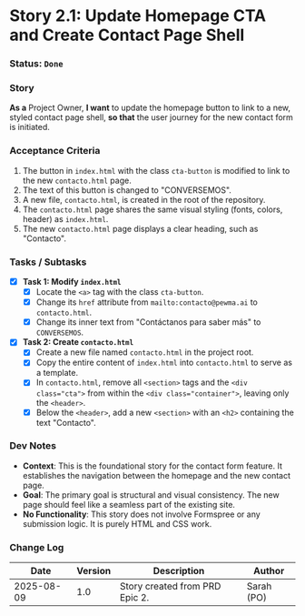 # Story 2.1: Update Homepage CTA and Create Contact Page Shell

### **Status**: `Done`

### **Story**

**As a** Project Owner, **I want** to update the homepage button to link to a new, styled contact page shell, **so that** the user journey for the new contact form is initiated.

### **Acceptance Criteria**

1. The button in `index.html` with the class `cta-button` is modified to link to the new `contacto.html` page.
2. The text of this button is changed to "CONVERSEMOS".
3. A new file, `contacto.html`, is created in the root of the repository.
4. The `contacto.html` page shares the same visual styling (fonts, colors, header) as `index.html`.
5. The new `contacto.html` page displays a clear heading, such as "Contacto".

### **Tasks / Subtasks**

- [X]  **Task 1: Modify `index.html`**
    - [X]  Locate the `<a>` tag with the class `cta-button`.
    - [X]  Change its `href` attribute from `mailto:contacto@pewma.ai` to `contacto.html`.
    - [X]  Change its inner text from "Contáctanos para saber más" to `CONVERSEMOS`.
- [X]  **Task 2: Create `contacto.html`**
    - [X]  Create a new file named `contacto.html` in the project root.
    - [X]  Copy the entire content of `index.html` into `contacto.html` to serve as a template.
    - [X]  In `contacto.html`, remove all `<section>` tags and the `<div class="cta">` from within the `<div class="container">`, leaving only the `<header>`.
    - [X]  Below the `<header>`, add a new `<section>` with an `<h2>` containing the text "Contacto".

### **Dev Notes**

- **Context**: This is the foundational story for the contact form feature. It establishes the navigation between the homepage and the new contact page.
- **Goal**: The primary goal is structural and visual consistency. The new page should feel like a seamless part of the existing site.
- **No Functionality**: This story does not involve Formspree or any submission logic. It is purely HTML and CSS work.

### **Change Log**

| Date | Version | Description | Author |
| --- | --- | --- | --- |
| 2025-08-09 | 1.0 | Story created from PRD Epic 2. | Sarah (PO) |